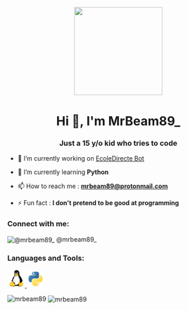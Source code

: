 <p align="center"><img src="https://avatars.githubusercontent.com/u/117269111" width=200 height=200/></p>
<h1 align="center">Hi 👋, I'm MrBeam89_</h1>
<h3 align="center">Just a 15 y/o kid who tries to code</h3>

- 🔭 I’m currently working on [EcoleDirecte Bot](https://github.com/MrBeam89/ecoledirecte-bot)

- 🌱 I’m currently learning **Python**

- 📫 How to reach me : **mrbeam89@protonmail.com**

- ⚡ Fun fact : **I don't pretend to be good at programming**

<h3 align="left">Connect with me:</h3>
<p align="left">
<img align="center" src="https://raw.githubusercontent.com/rahuldkjain/github-profile-readme-generator/master/src/images/icons/Social/discord.svg" alt="@mrbeam89_" height="30" width="40" /> @mrbeam89_
</p>

<h3 align="left">Languages and Tools:</h3>
<p align="left"> <a href="https://www.linux.org/" target="_blank" rel="noreferrer"> <img src="https://raw.githubusercontent.com/devicons/devicon/master/icons/linux/linux-original.svg" alt="linux" width="40" height="40"/> </a> <a href="https://www.python.org" target="_blank" rel="noreferrer"> <img src="https://raw.githubusercontent.com/devicons/devicon/master/icons/python/python-original.svg" alt="python" width="40" height="40"/> </a> </p>

<p><img align="left" src="https://github-readme-stats.vercel.app/api/top-langs?username=mrbeam89&show_icons=true&theme=dark&locale=en&layout=compact" alt="mrbeam89" /></p>

<p>&nbsp;<img align="center" src="https://github-readme-stats.vercel.app/api?username=mrbeam89&show_icons=true&theme=dark&locale=en" alt="mrbeam89" /></p>
